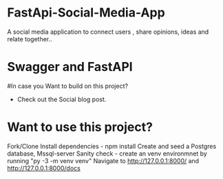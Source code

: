 # FastApi-Social-Media-App
A social media application to connect users , share opinions, ideas and relate together..

# Swagger and FastAPI
#In case you Want to build on this project?
*  Check out the Social blog post.

# Want to use this project?
  Fork/Clone
  Install dependencies - npm install
  Create and seed a Postgres database, Mssql-server
  Sanity check - create an venv environmnet by running "py -3 -m  venv venv"
  Navigate to http://127.0.0.1:8000/ and http://127.0.0.1:8000/docs
